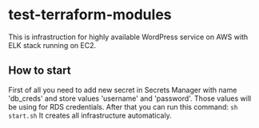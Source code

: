 # test-terraform-modules
This is infrastruction for highly available WordPress service on AWS with ELK stack running on EC2.

## How to start
First of all you need to add new secret in Secrets Manager with name 'db_creds' and store values 'username' and 'password'. Those values will be using for RDS credentials. After that you can run this command:
```sh start.sh```
It creates all infrastructure automaticaly.
